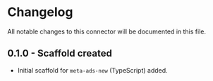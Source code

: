 # Changelog

All notable changes to this connector will be documented in this file.

## 0.1.0 - Scaffold created

- Initial scaffold for `meta-ads-new` (TypeScript) added.
